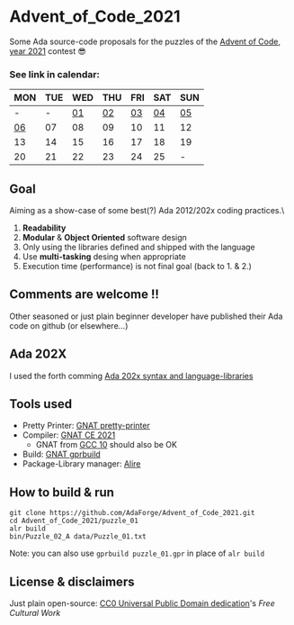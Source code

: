 # Advent_of_Code_2021
Some Ada source-code proposals for the puzzles of the [Advent of Code, year 2021](https://adventofcode.com/2021) contest 😎

  
### See link in calendar:
|MON|TUE|WED|THU|FRI|SAT|SUN|
|--|--|--|--|--|--|--|
|-|-|[01](./puzzle_01)|[02](./puzzle_02)|[03](./puzzle_03)|[04](./puzzle_04)|[05](./puzzle_05)|
|[06](./puzzle_06)|07|08|09|10|11|12|
|13|14|15|16|17|18|19|
|20|21|22|23|24|25|-|


## Goal
Aiming as a show-case of some best(?) Ada 2012/202x coding practices.\
1. **Readability**
1. **Modular** & **Object Oriented** software design
1. Only using the libraries defined and shipped with the language
1. Use **multi-tasking** desing when appropriate
1. Execution time (performance) is not final goal (back to 1. & 2.)


## Comments are welcome !!
Other seasoned or just plain beginner developer have published their Ada code on github (or elsewhere...)


## Ada 202X
I used the forth comming [Ada 202x syntax and language-libraries](http://www.ada-auth.org/standards/ada2x.html)

## Tools used
* Pretty Printer: [GNAT pretty-printer](https://docs.adahttps://docs.adacore.com/gnat_ugn-docs/html/gnat_ugn/gnat_ugn/gnat_utility_programs.html#the-gnat-pretty-printer-gnatpp)
* Compiler: [GNAT CE 2021](https://www.adacore.com/community)
  *  GNAT from [GCC 10]() should also be OK
* Build: [GNAT gprbuild](https://docs.adacore.com/gprbuild-docs/html/gprbuild_ug.html)
* Package-Library manager: [Alire](https://blog.adacore.com/first-beta-release-of-alire-the-package-manager-for-ada-spark)
</div>

## How to build & run
```
git clone https://github.com/AdaForge/Advent_of_Code_2021.git
cd Advent_of_Code_2021/puzzle_01
alr build
bin/Puzzle_02_A data/Puzzle_01.txt
```

Note: you can also use `gprbuild puzzle_01.gpr` in place of `alr build`

## License & disclaimers
Just plain open-source: [CC0 Universal Public Domain dedication](https://creativecommons.org/publicdomain/zero/1.0/deed.fr)'s
_Free Cultural Work_
